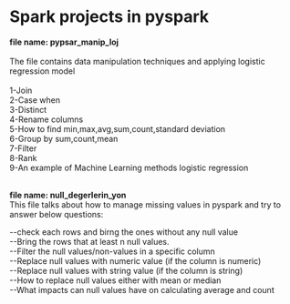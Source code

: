 # Spark projects in pyspark
**file name: pypsar_manip_loj**<br/>  
The file contains data manipulation techniques and applying logistic regression model<br/>  
1-Join<br/>
2-Case when<br/> 
3-Distinct<br/>
4-Rename columns<br/>
5-How to find min,max,avg,sum,count,standard deviation<br/> 
6-Group by sum,count,mean<br/> 
7-Filter<br/> 
8-Rank<br/> 
9-An example of Machine Learning methods logistic regression<br/><br/> 

**file name: null_degerlerin_yon**<br/>
This file talks about how to manage missing values in pyspark and try to answer below questions: <br/> 
  
--check each rows and birng the ones without any null value<br/>
--Bring the rows that at least n null values.<br/>
--Filter the null values/non-values in a specific column<br/> 
--Replace null values with numeric value (if the column is numeric)<br/>
--Replace null values with string value  (if the column is string)<br/>
--How to replace null values either with mean or median<br/>
--What impacts can null values have on calculating average and count<br/> 
